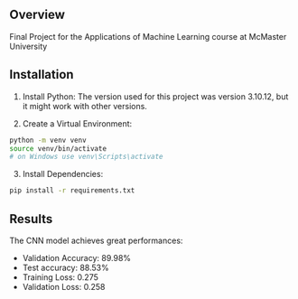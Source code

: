 ## Overview
Final Project for the Applications of Machine Learning course at McMaster University

## Installation
1. Install Python: The version used for this project was version 3.10.12, but it might work with other versions.

2. Create a Virtual Environment:
```bash
python -m venv venv
source venv/bin/activate
# on Windows use venv\Scripts\activate
```

3. Install Dependencies:
```bash
pip install -r requirements.txt
```

## Results
The CNN model achieves great performances:
- Validation Accuracy: 89.98%
- Test accuracy: 88.53%
- Training Loss: 0.275
- Validation Loss: 0.258